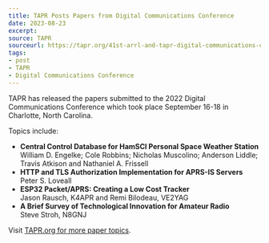 ```yaml
---
title: TAPR Posts Papers from Digital Communications Conference
date: 2023-08-23
excerpt: 
source: TAPR
sourceurl: https://tapr.org/41st-arrl-and-tapr-digital-communications-conference/
tags:
- post
- TAPR
- Digital Communications Conference
---
```

TAPR has released the papers submitted to the 2022 Digital Communications Conference which took place September 16-18 in Charlotte, North Carolina.

Topics include:

- **Central Control Database for HamSCI Personal Space Weather Station**   
William D. Engelke; Cole Robbins; Nicholas Muscolino; Anderson Liddle; Travis Atkison and Nathaniel A. Frissell
- **HTTP  and TLS Authorization Implementation for APRS-IS Servers**   
Peter S. Loveall
- **ESP32 Packet/APRS: Creating a Low Cost Tracker**   
Jason Rausch, K4APR and Remi Bilodeau, VE2YAG
- **A Brief Survey of Technological Innovation for Amateur Radio**   
Steve Stroh, N8GNJ

Visit [TAPR.org for more paper topics](https://tapr.org/41st-arrl-and-tapr-digital-communications-conference/).